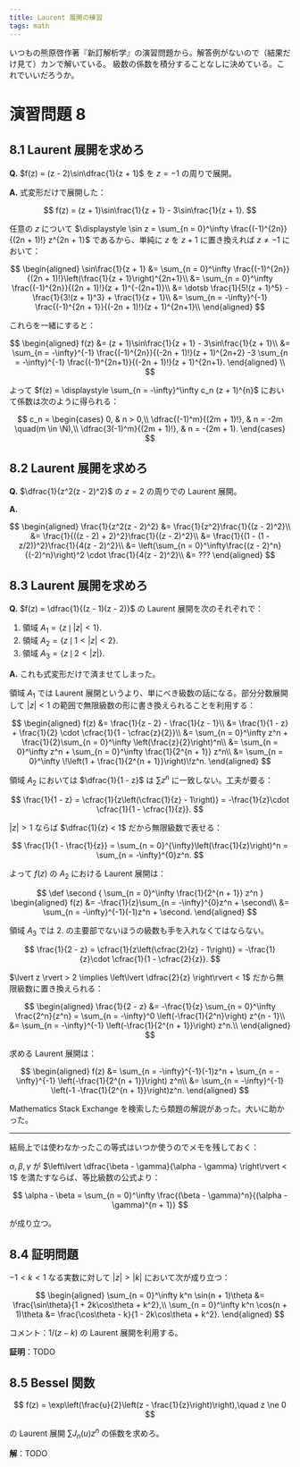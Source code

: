 ```yaml
---
title: Laurent 展開の練習
tags: math
---
```


いつもの熊原啓作著『新訂解析学』の演習問題から。解答例がないので（結果だけ見て）カンで解いている。
級数の係数を積分することなしに決めている。これでいいだろうか。

# 演習問題 8
## 8.1 Laurent 展開を求めろ

**Q.** $f(z) = (z - 2)\sin\dfrac{1}{z + 1}$ を $z = -1$ の周りで展開。

**A.** 式変形だけで展開した：

$$
f(z) = (z + 1)\sin\frac{1}{z + 1} - 3\sin\frac{1}{z + 1}.
$$

任意の $z$ について $\displaystyle \sin z = \sum_{n = 0}^\infty \frac{(-1)^{2n}}{(2n + 1)!} z^{2n + 1}$ であるから、単純に $z$ を $z + 1$ に置き換えれば $z \ne -1$ において：

$$
\begin{aligned}
\sin\frac{1}{z + 1}
&= \sum_{n = 0}^\infty \frac{(-1)^{2n}}{(2n + 1)!}\left(\frac{1}{z + 1}\right)^{2n+1}\\
&= \sum_{n = 0}^\infty \frac{(-1)^{2n}}{(2n + 1)!}(z + 1)^{-(2n+1)}\\
&= \dotsb \frac{1}{5!(z + 1)^5} -\frac{1}{3!(z + 1)^3} + \frac{1}{z + 1}\\
&= \sum_{n = -\infty}^{-1} \frac{(-1)^{2n + 1}}{(-2n + 1)!}(z + 1)^{2n+1}\\
\end{aligned}
$$

これらを一緒にすると：

$$
\begin{aligned}
    f(z) &= (z + 1)\sin\frac{1}{z + 1} - 3\sin\frac{1}{z + 1}\\
    &= \sum_{n = -\infty}^{-1} \frac{(-1)^{2n}}{(-2n + 1)!}(z + 1)^{2n+2}
      -3 \sum_{n = -\infty}^{-1} \frac{(-1)^{2n+1}}{(-2n + 1)!}(z + 1)^{2n+1}.
\end{aligned}
\\
$$

よって $f(z) = \displaystyle \sum_{n = -\infty}^\infty c_n (z + 1)^{n}$ において係数は次のように得られる：

$$
c_n =
\begin{cases}
    0, & n > 0,\\
    \dfrac{(-1)^m}{(2m + 1)!}, & n = -2m \quad(m \in \N),\\
    \dfrac{3(-1)^m}{(2m + 1)!}, & n = -(2m + 1).
\end{cases}
$$

## 8.2 Laurent 展開を求めろ

**Q.** $\dfrac{1}{z^2(z - 2)^2}$ の $z = 2$ の周りでの Laurent 展開。

**A.**

$$
\begin{aligned}
    \frac{1}{z^2(z - 2)^2}
    &= \frac{1}{z^2}\frac{1}{(z - 2)^2}\\
    &= \frac{1}{((z - 2) + 2)^2}\frac{1}{(z - 2)^2}\\
    &= \frac{1}{(1 - (1 - z/2))^2}\frac{1}{4(z - 2)^2}\\
    &= \left(\sum_{n = 0}^\infty\frac{(z - 2)^n}{(-2)^n}\right)^2 \cdot \frac{1}{4(z - 2)^2}\\
    &= ???
\end{aligned}
$$

## 8.3 Laurent 展開を求めろ

**Q.** $f(z) = \dfrac{1}{(z - 1)(z - 2)}$ の Laurent 展開を次のそれぞれで：
1. 領域 $A_1 = \lbrace z \,\mid\, \lvert z \rvert < 1\rbrace.$
2. 領域 $A_2 = \lbrace z \,\mid\,1 < \lvert z \rvert < 2\rbrace.$
3. 領域 $A_3 = \lbrace z \,\mid\,2 < \lvert z \rvert\rbrace.$

**A.** これも式変形だけで済ませてしまった。

領域 $A_1$ では Laurent 展開というより、単にべき級数の話になる。部分分数展開して
$\lvert z \rvert < 1$ の範囲で無限級数の形に書き換えられることを利用する：

$$
\begin{aligned}
    f(z) &= \frac{1}{z - 2} - \frac{1}{z - 1}\\
    &= \frac{1}{1 - z} + \frac{1}{2} \cdot \cfrac{1}{1 - \cfrac{z}{2}}\\
    &= \sum_{n = 0}^\infty z^n + \frac{1}{2}\sum_{n = 0}^\infty \left(\frac{z}{2}\right)^n\\
    &= \sum_{n = 0}^\infty z^n + \sum_{n = 0}^\infty \frac{1}{2^{n + 1}} z^n\\
    &= \sum_{n = 0}^\infty \!\left(1 + \frac{1}{2^{n + 1}}\right)\!z^n.
\end{aligned}
$$

領域 $A_2$ においては $\dfrac{1}{1 - z}$ は $\sum z^n$ に一致しない。工夫が要る：

$$
\frac{1}{1 - z}
= \cfrac{1}{z\left(\cfrac{1}{z} - 1\right)}
= -\frac{1}{z}\cdot \cfrac{1}{1 - \cfrac{1}{z}}.
$$

$\lvert z \rvert > 1$ ならば $\dfrac{1}{z} < 1$ だから無限級数で表せる：

$$
\frac{1}{1 - \frac{1}{z}} = \sum_{n = 0}^{\infty}\left(\frac{1}{z}\right)^n
= \sum_{n = -\infty}^{0}z^n.
$$

よって $f(z)$ の $A_2$ における Laurent 展開は：

$$
\def \second { \sum_{n = 0}^\infty \frac{1}{2^{n + 1}} z^n }
\begin{aligned}
    f(z) &= -\frac{1}{z}\sum_{n = -\infty}^{0}z^n + \second\\
    &= \sum_{n = -\infty}^{-1}(-1)z^n + \second.
\end{aligned}
$$

領域 $A_3$ では 2. の主要部でないほうの級数も手を入れなくてはならない。

$$
\frac{1}{2 - z}
= \cfrac{1}{z\left(\cfrac{2}{z} - 1\right)}
= -\frac{1}{z}\cdot \cfrac{1}{1 - \cfrac{2}{z}}.
$$

$\lvert z \rvert > 2 \implies \left\lvert \dfrac{2}{z} \right\rvert < 1$ だから無限級数に置き換えられる：

$$
\begin{aligned}
\frac{1}{2 - z}
&= -\frac{1}{z} \sum_{n = 0}^\infty \frac{2^n}{z^n}
= \sum_{n = -\infty}^0 \left(-\frac{1}{2^n}\right) z^{n - 1}\\
&= \sum_{n = -\infty}^{-1} \left(-\frac{1}{2^{n + 1}}\right) z^n.\\
\end{aligned}
$$

求める Laurent 展開は：

$$
\begin{aligned}
f(z) &= \sum_{n = -\infty}^{-1}(-1)z^n + \sum_{n = -\infty}^{-1} \left(-\frac{1}{2^{n + 1}}\right) z^n\\
&= \sum_{n = -\infty}^{-1} \left(-1 -\frac{1}{2^{n + 1}}\right)z^n.
\end{aligned}
$$

Mathematics Stack Exchange を検索したら類題の解説があった。大いに助かった。

----

結局上では使わなかったこの等式はいつか使うのでメモを残しておく：

$\alpha, \beta, \gamma$ が $\left\lvert \dfrac{\beta - \gamma}{\alpha - \gamma} \right\rvert < 1$ を満たすならば、等比級数の公式より：

$$
\alpha - \beta = \sum_{n = 0}^\infty \frac{(\beta - \gamma)^n}{(\alpha - \gamma)^{n + 1}}
$$

が成り立つ。

## 8.4 証明問題

$-1 \lt k \lt 1$ なる実数に対して $\lvert z \rvert \gt \lvert k \rvert$ において次が成り立つ：

$$
\begin{aligned}
    \sum_{n = 0}^\infty k^n \sin(n + 1)\theta &= \frac{\sin\theta}{1 + 2k\cos\theta + k^2},\\
    \sum_{n = 0}^\infty k^n \cos(n + 1)\theta &= \frac{\cos\theta - k}{1 - 2k\cos\theta + k^2}.
\end{aligned}
$$

コメント：$1/(z - k)$ の Laurent 展開を利用する。

**証明**：TODO

## 8.5 Bessel 関数

$$
f(z) = \exp\left(\frac{u}{2}\left(z - \frac{1}{z}\right)\right),\quad z \ne 0
$$

の Laurent 展開 $\sum J_n(u) z^n$ の係数を求めろ。

**解**：TODO
